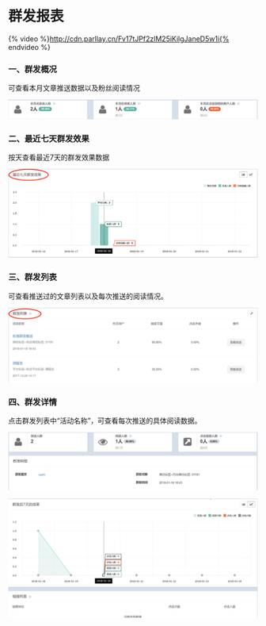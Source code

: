 # 群发报表

{% video %}http://cdn.parllay.cn/Fv17tJPf2zlM25iKilgJaneD5w1i{% endvideo %}

### 一、群发概况

可查看本月文章推送数据以及粉丝阅读情况  

![](/assets/1516594165%281%29.png)

### 二、最近七天群发效果

按天查看最近7天的群发效果数据  

![](/assets/1516594283%281%29.png)

### 三、群发列表

可查看推送过的文章列表以及每次推送的阅读情况。  

![](/assets/1516594393%281%29.png)

### 四、群发详情

点击群发列表中“活动名称”，可查看每次推送的具体阅读数据。  

![](/assets/1516594516%281%29.png)

![](/assets/1516594549%281%29.png)

